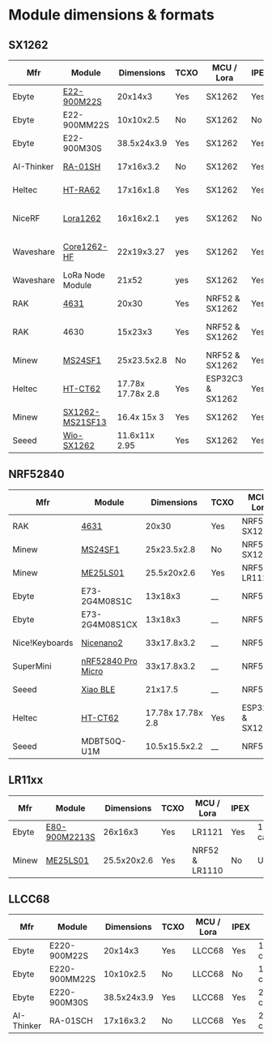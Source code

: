 # Module dimensions & formats

## SX1262

| Mfr        | Module                                                                                                                                  | Dimensions        | TCXO | MCU / Lora       | IPEX | Pins                    | RF Switch |
| ---------- | --------------------------------------------------------------------------------------------------------------------------------------- | ----------------- | ---- | ---------------- | ---- | ----------------------- | --------- |
| Ebyte      | [E22-900M22S](https://www.cdebyte.com/products/E22-900M22S)                                                                             | 20x14x3           | Yes  | SX1262           | Yes  | 1.27mm castle           | Ext       |
| Ebyte      | E22-900MM22S                                                                                                                            | 10x10x2.5         | No   | SX1262           | No   | 1.27mm castle           | Ext       |
| Ebyte      | E22-900M30S                                                                                                                             | 38.5x24x3.9       | Yes  | SX1262           | Yes  | 2.54mm castle           | Ext       |
| AI-Thinker | [RA-01SH](https://docs.ai-thinker.com/en/lora)                                                                                          | 17x16x3.2         | No   | SX1262           | Yes  | 2.0mm castle            | Int       |
| Heltec     | [HT-RA62](https://docs.heltec.org/en/node/ht-ra62/index.html)                                                                           | 17x16x1.8         | Yes  | SX1262           | Yes  | 2.0mm castle            | Int       |
| NiceRF     | [Lora1262](https://www.nicerf.com/lora-module/868mhz-sx1262-lora-module-lora1262.html<br>)                                              | 16x16x2.1         | yes  | SX1262           | No   | 2.0mm pin and castle    | Int       |
| Waveshare  | [Core1262-HF](https://www.waveshare.com/core1262-868m.htm)                                                                              | 22x19x3.27        | yes  | SX1262           | Yes  | 2.54mm pin and castle   | Ext       |
| Waveshare  | LoRa Node Module                                                                                                                        | 21x52             | yes  | SX1262           | Yes  | Breakout board          | Int       |
| RAK        | [4631](https://docs.rakwireless.com/Product-Categories/WisBlock/RAK4631/Overview/)                                                      | 20x30             | Yes  | NRF52 & SX1262   | Yes2 | Wis connector           | Int       |
| RAK        | 4630                                                                                                                                    | 15x23x3           | Yes  | NRF52 & SX1262   | Yes2 | 1.2mm castle on 4 sides |           |
| Minew      | [MS24SF1](https://en.minewsemi.com/lora-module/nrf52840-sx1262-ms24sf1) | 25x23.5x2.8       | No   | NRF52 & SX1262   | Yes2 | Underside pads          | Ext P1.02 |
| Heltec     | [HT-CT62](https://docs.heltec.cn/en/node/esp32/ht_ct62/index.html)                                                                      | 17.78x 17.78x 2.8 | Yes  | ESP32C3 & SX1262 | Yes2 | 1.27mm stamp            | Int       |
| Minew      | [SX1262-MS21SF13](https://en.minewsemi.com/lora-module/sx1262-ms21sf13/)                                                           | 16.4x 15x 3       | Yes  | SX1262                 | Yes  |      1.8mm stamp               |           |
| Seeed      | [Wio-SX1262](https://www.seeedstudio.com/Wio-SX1262-Wireless-Module-p-5981.html)                                                        | 11.6x11x 2.95     | Yes  | SX1262           | Yes  | 1.27mm stamp            |           |

## NRF52840

| Mfr            | Module                                                                                                                                 | Dimensions        | TCXO | MCU / Lora       | IPEX | Pins             | RF Switch |
| -------------- | -------------------------------------------------------------------------------------------------------------------------------------- | ----------------- | ---- | ---------------- | ---- | ---------------- | --------- |
| RAK            | [4631](https://docs.rakwireless.com/Product-Categories/WisBlock/RAK4631/Overview/)                                                     | 20x30             | Yes  | NRF52 & SX1262   | Yes2 | Wis connector    | Int       |
| Minew          | [MS24SF1](https://en.minewsemi.com/lora-module/nrf52840-sx1262-ms24sf1) | 25x23.5x2.8       | No   | NRF52 & SX1262   | Yes2 | Underside pads   | Ext P1.02 |
| Minew | [ME25LS01](https://en.minewsemi.com/lora-module/lr1110-nrf52840-me25LS01) | 25.5x20x2.6 | Yes  | NRF52 & LR1110 | No   | Underside     | Int       |
| Ebyte          | E73-2G4M08S1C                                                                                                                          | 13x18x3           | __   | NRF52            | No   | Edge & Underside | Na        |
| Ebyte          | E73-2G4M08S1CX                                                                                                                         | 13x18x3           | __   | NRF52            | Yes  | Edge & Underside | Na        |
| Nice!Keyboards | [Nicenano2](https://nicekeyboards.com/nice-nano/)                                                                                      | 33x17.8x3.2       | __   | NRF52            | No   | 2.54mm holes     | Na        |
| SuperMini      | [nRF52840 Pro Micro](https://wiki.icbbuy.com/doku.php?id=developmentboard:nrf52840)                                                    | 33x17.8x3.2       | __   | NRF52            | No   | 2.54mm holes     | Na        |
| Seeed          | [Xiao BLE](https://wiki.seeedstudio.com/XIAO_BLE/)                                                                                     | 21x17.5           | __   | NRF52            | No   | 2.54mm holes     | Na        |
| Heltec         | [HT-CT62](https://docs.heltec.cn/en/node/esp32/ht_ct62/index.html)                                                                     | 17.78x 17.78x 2.8 | Yes  | ESP32C3 & SX1262 | Yes2 | 1.27mm stamp     | Int       |
| Seeed          | MDBT50Q-U1M                                                                                                                            | 10.5x15.5x2.2     | __   | NRF52            | Opt  | Underside pads   | Na        |

## LR11xx

| Mfr   | Module                                                                    | Dimensions  | TCXO | MCU / Lora     | IPEX | Pins          | RF Switch |
| ----- | ------------------------------------------------------------------------- | ----------- | ---- | -------------- | ---- | ------------- | --------- |
| Ebyte | [E80-900M2213S](E80-xxxM2213S_UserManual_EN_v1.0.pdf)                     | 26x16x3     | Yes  | LR1121         | Yes  | 1.27mm castle | Int       |
| Minew | [ME25LS01](https://en.minewsemi.com/lora-module/lr1110-nrf52840-me25LS01) | 25.5x20x2.6 | Yes  | NRF52 & LR1110 | No   | Underside     | Int       |

## LLCC68

| Mfr        | Module        | Dimensions  | TCXO | MCU / Lora | IPEX | Pins          | RF Switch |
| ---------- | ------------- | ----------- | ---- | ---------- | ---- | ------------- | --------- |
| Ebyte      | E220-900M22S  | 20x14x3     | Yes  | LLCC68     | Yes  | 1.27mm castle | Ext       |
| Ebyte      | E220-900MM22S | 10x10x2.5   | No   | LLCC68     | No   | 1.27mm castle | Ext       |
| Ebyte      | E220-900M30S  | 38.5x24x3.9 | Yes  | LLCC68     | Yes  | 2.54mm castle | Ext       |
| AI-Thinker | RA-01SCH      | 17x16x3.2   | No   | LLCC68     | Yes  | 2.0mm castle  | Int       |
